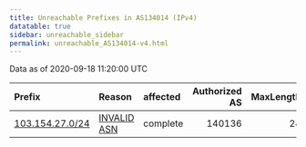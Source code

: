 ```yaml
---
title: Unreachable Prefixes in AS134014 (IPv4)
datatable: true
sidebar: unreachable_sidebar
permalink: unreachable_AS134014-v4.html
---
```


Data as of 2020-09-18 11:20:00 UTC


<div class="datatable-begin"></div>

| Prefix                                                   | Reason                                                                                                  | affected   |   Authorized AS |   MaxLength | Anchor                                       |   unreachable /24s |
|:---------------------------------------------------------|:--------------------------------------------------------------------------------------------------------|:-----------|----------------:|------------:|:---------------------------------------------|-------------------:|
| [103.154.27.0/24](https://stat.ripe.net/103.154.27.0/24) | [INVALID ASN](https://rpki-validator.ripe.net/announcement-preview?asn=AS134014&prefix=103.154.27.0/24) | complete   |          140136 |          24 | [APNIC](unreachable_APNIC_RPKI_Root-v4.html) |                  1 |

<div class="datatable-end"></div>